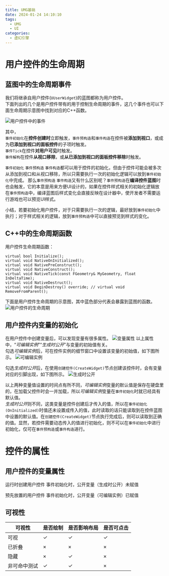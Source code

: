 ```yaml
---
title: UMG基础
date: 2024-01-24 14:10:10
tags:
  - UMG
  - UI
categories:
  - 虚幻引擎
---
```


# 用户控件的生命周期

## 蓝图中的生命周期事件

我们将继承自用户控件(`UUserWidget`)的蓝图都称为用户控件。  
下面列出的几个是用户控件带有的用于控制生命周期的事件，这几个事件也可以下面生命周期示意图中找到对应的C++函数。

![用户控件中的事件](用户控件事件.png)

其中，  
`事件初始化`在**控件创建时**立即触发，`事件预构造`和`事件构造`在控件被**添加到视口**，或成为**已添加到视口的面板控件**的子项时触发。  
`事件Tick`在控件**对用户可见**时触发。  
`事件解构`在控件**从视口移除**，或**从已添加到视口的面板控件移除**时触发。

`事件初始化` `事件预构造` `事件构造`都可以用于控件的初始化，但由于控件可能会被多次从添加到视口和从视口移除，所以只需要执行一次的初始化逻辑可以放到`事件初始化`中完成。
那么`事件预构造` `事件构造`又有什么区别呢？`事件预构造`在**编译控件蓝图**时也会触发，它的本意是用来方便UI设计的，如果在控件样式相关的初始化逻辑放在`事件预构造`中，编译蓝图后样式变化会直接反映在设计器中，使开发者不需要运行游戏也可以预览UI样式。

小结，若要初始化用户控件，对于只需要执行一次的逻辑，最好放到`事件初始化`中执行；对于样式相关的逻辑，放到`事件预构造`中可以直接预览到样式的变化。


## C++中的生命周期函数

用户控件生命周期函数：
```
virtual bool Initialize();
virtual void NativeOnInitialized();
virtual void NativePreConstruct();
virtual void NativeConstruct();
virtual void NativeTick(const FGeometry& MyGeometry, float InDeltaTime);
virtual void NativeDestruct();
virtual void BeginDestroy() override; // virtual void RemoveFromParent();
```

下面是用户控件生命周期的示意图，其中蓝色部分代表会暴露到蓝图的函数。
![用户控件的生命周期](用户控件的生命周期.png)


## 用户控件内变量的初始化

在用户控件中创建变量后，可以发现变量有很多属性。
![变量属性](变量属性.png)
以上属性中，“*可编辑实例*”“*生成时公开*”与变量的初始值有关。  
勾选*可编辑实例*后，可在控件实例的细节窗口中设置该变量的初始值，如下图所示。
![可编辑实例](可编辑实例.png)

勾选*生成时公开*后，在使用`创建控件(CreateWidget)`节点创建该控件时，会有变量对应的引脚出现，如下图所示。
![生成时公开](生成时公开.png)

以上两种变量值设置的时间点有所不同，*可编辑实例*变量的默认值是保存在硬盘里的，在加载父控件时会一并加载，所以*可编辑实例*变量在`事件初始化`时就已经具有默认值。  
*生成时公开*则不同，这类变量是控件创建后才传入的值，所以在`事件初始化(OnInitialized)`时值还未设置成传入的值，此时读取的话只能读取到在控件蓝图中设置的默认值。在`创建控件(CreateWidget)`节点执行完成后，则可以读取到正确的值。显然，若控件需要动态传入的值进行初始化，则不可以在`事件初始化`中进行初始化，仅可在`事件预构造`或`事件构造`进行。


# 控件的属性

## 用户控件的变量属性

运行时创建用户控件
事件初始化时，公开变量（生成时公开）未赋值

预先放置的用户控件
事件初始化时，公开变量（可编辑实例）已赋值

## 可视性

可视性 | 是否绘制 | 是否影响布局 | 是否可点击
---|---|---|---
可视 | ✓ | ✓ | ✓
已折叠 | × | × | ×
隐藏 | × | ✓ | ×
非可命中测试 | ✓ | ✓ | × 

